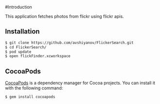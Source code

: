 
#Introduction

This application fetches photos from flickr using flickr apis.

## Installation
```bash
$ git clone https://github.com/avshiyanov/FlickerSearch.git
$ cd FlickerSearch/
$ pod update
$ open flickFinder.xcworkspace 
```

## CocoaPods

[CocoaPods](http://cocoapods.org) is a dependency manager for Cocoa projects. You can install it with the following command:

```bash
$ gem install cocoapods
```
